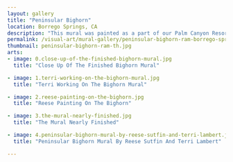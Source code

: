 ```yaml
---
layout: gallery
title: "Peninsular Bighorn"
location: Borrego Springs, CA
description: "This mural was painted as a part of our Palm Canyon Resort project. We selected the bighorn to bring attention to the small endangered herds that are located in the Anza Borrego Desert State Park. The beautiful animals are such a symbolic part of the landscape that it would be a great loss were they to die out due to human encroachment on their territory."
permalink: /visual-art/mural-gallery/peninsular-bighorn-ram-borrego-springs-ca/
thumbnail: peninsular-bighorn-ram-th.jpg
arts:
- image: 0.close-up-of-the-finished-bighorn-mural.jpg
  title: "Close Up Of The Finished Bighorn Mural"

- image: 1.terri-working-on-the-bighorn-mural.jpg
  title: "Terri Working On The Bighorn Mural"

- image: 2.reese-painting-on-the-bighorn.jpg
  title: "Reese Painting On The Bighorn"

- image: 3.the-mural-nearly-finished.jpg
  title: "The Mural Nearly Finished"

- image: 4.peninsular-bighorn-mural-by-reese-sutfin-and-terri-lambert.jpg
  title: "Peninsular Bighorn Mural By Reese Sutfin And Terri Lambert"

---
```

